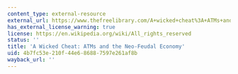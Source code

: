 ```yaml
---
content_type: external-resource
external_url: https://www.thefreelibrary.com/A+wicked+cheat%3A+ATMs+and+the+neo-feudal+economy.-a0117424456
has_external_license_warning: true
license: https://en.wikipedia.org/wiki/All_rights_reserved
status: ''
title: 'A Wicked Cheat: ATMs and the Neo-Feudal Economy'
uid: 4b7fc53e-210f-44e6-8688-7597e261af8b
wayback_url: ''
---
```


